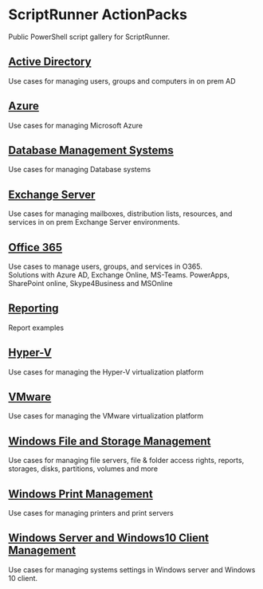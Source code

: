 # ScriptRunner ActionPacks
Public PowerShell script gallery for ScriptRunner.  

## [Active Directory](./ActiveDirectory)
Use cases for managing users, groups and computers in on prem AD 

## [Azure](./Azure)
Use cases for managing Microsoft Azure

## [Database Management Systems](./DBSystems)
Use cases for managing Database systems

## [Exchange Server](./Exchange)
Use cases for managing mailboxes, distribution lists, resources, and services in on prem Exchange Server environments.

## [Office 365](./O365)
Use cases to manage users, groups, and services in O365.<br>
Solutions with Azure AD, Exchange Online, MS-Teams. PowerApps, SharePoint online, Skype4Business and MSOnline

## [Reporting](./Reporting)
Report examples

## [Hyper-V](./Hyper-V)
Use cases for managing the Hyper-V virtualization platform

## [VMware](./VMware)
Use cases for managing the VMware virtualization platform

## [Windows File and Storage Management](./WinFileManagement)
Use cases for managing file servers, file & folder access rights, reports, storages, disks, partitions, volumes and more

## [Windows Print Management](./WinPrintManagement)
Use cases for managing printers and print servers

## [Windows Server and Windows10 Client Management](./WinSystemManagement)
Use cases for managing systems settings in Windows server and Windows 10 client.
